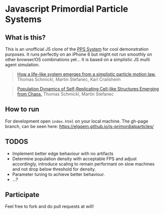 # Javascript Primordial Particle Systems

## What is this?

This is an unofficial JS clone of the [PPS System](http://zool33.uni-graz.at/artlife/PPS) for cool demonstration purposes. It runs perfectly on an iPhone 6 but might not run smoothly on other browser/OS combinations yet... It is based on a simplistic JS multi agent simulation.

> [How a life-like system emerges from a simplistic particle motion law.](http://www.nature.com/articles/srep37969) Thomas Schmickl, Martin Stefanec, Karl Crailsheim

> [Population Dynamics of Self-Replicating Cell-like Structures Emerging from Chaos.](http://zool33.uni-graz.at/artlife/sites/default/files/1512.04478v2.pdf) Thomas Schmickl, Martin Stefanec

## How to run

For development open `index.html` on your local machine. The gh-page branch, can be seen here: https://elggem.github.io/js-primordialparticles/

## TODOS

  - Implement better edge behaviour with no artifacts
  - Determine population density with acceptable FPS and adjust accordingly, introduce scaling to remain performant on slow machines and not drop below threshold for density.
  - Parameter tuning to achieve better behaviour.
  - ...?

## Participate

Feel free to fork and do pull requests at will!
